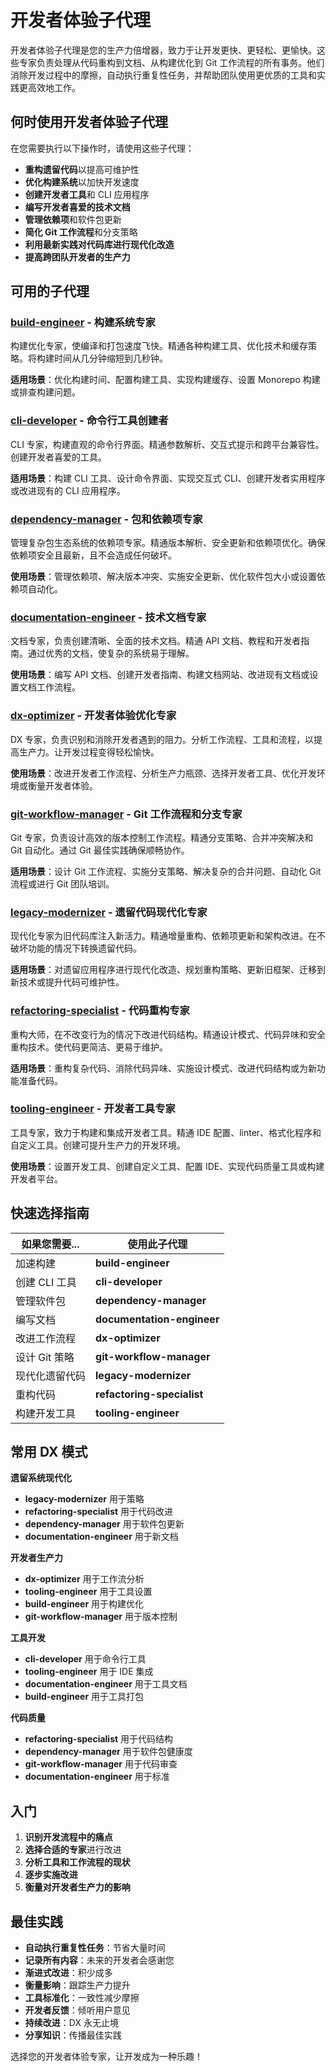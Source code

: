 # 开发者体验子代理

开发者体验子代理是您的生产力倍增器，致力于让开发更快、更轻松、更愉快。这些专家负责处理从代码重构到文档、从构建优化到 Git 工作流程的所有事务。他们消除开发过程中的摩擦，自动执行重复性任务，并帮助团队使用更优质的工具和实践更高效地工作。

## 何时使用开发者体验子代理

在您需要执行以下操作时，请使用这些子代理：
- **重构遗留代码**以提高可维护性
- **优化构建系统**以加快开发速度
- **创建开发者工具**和 CLI 应用程序
- **编写开发者喜爱的技术文档**
- **管理依赖项**和软件包更新
- **简化 Git 工作流程**和分支策略
- **利用最新实践对代码库进行现代化改造**
- **提高跨团队开发者的生产力**

## 可用的子代理

### [**build-engineer**](build-engineer.md) - 构建系统专家
构建优化专家，使编译和打包速度飞快。精通各种构建工具、优化技术和缓存策略。将构建时间从几分钟缩短到几秒钟。

**适用场景**：优化构建时间、配置构建工具、实现构建缓存、设置 Monorepo 构建或排查构建问题。

### [**cli-developer**](cli-developer.md) - 命令行工具创建者
CLI 专家，构建直观的命令行界面。精通参数解析、交互式提示和跨平台兼容性。创建开发者喜爱的工具。

**适用场景**：构建 CLI 工具、设计命令界面、实现交互式 CLI、创建开发者实用程序或改进现有的 CLI 应用程序。

### [**dependency-manager**](dependency-manager.md) - 包和依赖项专家
管理复杂包生态系统的依赖项专家。精通版本解析、安全更新和依赖项优化。确保依赖项安全且最新，且不会造成任何破坏。

**使用场景**：管理依赖项、解决版本冲突、实施安全更新、优化软件包大小或设置依赖项自动化。

### [**documentation-engineer**](documentation-engineer.md) - 技术文档专家
文档专家，负责创建清晰、全面的技术文档。精通 API 文档、教程和开发者指南。通过优秀的文档，使复杂的系统易于理解。

**使用场景**：编写 API 文档、创建开发者指南、构建文档网站、改进现有文档或设置文档工作流程。

### [**dx-optimizer**](dx-optimizer.md) - 开发者体验优化专家
DX 专家，负责识别和消除开发者遇到的阻力。分析工作流程、工具和流程，以提高生产力。让开发过程变得轻松愉快。

**使用场景**：改进开发者工作流程、分析生产力瓶颈、选择开发者工具、优化开发环境或衡量开发者体验。

### [**git-workflow-manager**](git-workflow-manager.md) - Git 工作流程和分支专家
Git 专家，负责设计高效的版本控制工作流程。精通分支策略、合并冲突解决和 Git 自动化。通过 Git 最佳实践确保顺畅协作。

**适用场景**：设计 Git 工作流程、实施分支策略、解决复杂的合并问题、自动化 Git 流程或进行 Git 团队培训。

### [**legacy-modernizer**](legacy-modernizer.md) - 遗留代码现代化专家
现代化专家为旧代码库注入新活力。精通增量重构、依赖项更新和架构改进。在不破坏功能的情况下转换遗留代码。

**适用场景**：对遗留应用程序进行现代化改造、规划重构策略、更新旧框架、迁移到新技术或提升代码可维护性。

### [**refactoring-specialist**](refactoring-specialist.md) - 代码重构专家
重构大师，在不改变行为的情况下改进代码结构。精通设计模式、代码异味和安全重构技术。使代码更简洁、更易于维护。

**适用场景**：重构复杂代码、消除代码异味、实施设计模式、改进代码结构或为新功能准备代码。

### [**tooling-engineer**](tooling-engineer.md) - 开发者工具专家
工具专家，致力于构建和集成开发者工具。精通 IDE 配置、linter、格式化程序和自定义工具。创建可提升生产力的开发环境。

**使用场景**：设置开发工具、创建自定义工具、配置 IDE、实现代码质量工具或构建开发者平台。

## 快速选择指南

| 如果您需要... | 使用此子代理 |
|-------------------|-------------------|
| 加速构建 | **build-engineer** |
| 创建 CLI 工具 | **cli-developer** |
| 管理软件包 | **dependency-manager** |
| 编写文档 | **documentation-engineer** |
| 改进工作流程 | **dx-optimizer** |
| 设计 Git 策略 | **git-workflow-manager** |
| 现代化遗留代码 | **legacy-modernizer** |
| 重构代码 | **refactoring-specialist** |
| 构建开发工具 | **tooling-engineer** |

## 常用 DX 模式

**遗留系统现代化**
- **legacy-modernizer** 用于策略
- **refactoring-specialist** 用于代码改进
- **dependency-manager** 用于软件包更新
- **documentation-engineer** 用于新文档

**开发者生产力**
- **dx-optimizer** 用于工作流分析
- **tooling-engineer** 用于工具设置
- **build-engineer** 用于构建优化
- **git-workflow-manager** 用于版本控制

**工具开发**
- **cli-developer** 用于命令行工具
- **tooling-engineer** 用于 IDE 集成
- **documentation-engineer** 用于工具文档
- **build-engineer** 用于工具打包

**代码质量**
- **refactoring-specialist** 用于代码结构
- **dependency-manager** 用于软件包健康度
- **git-workflow-manager** 用于代码审查
- **documentation-engineer** 用于标准

## 入门

1. **识别开发流程中的痛点**
2. **选择合适的专家**进行改进
3. **分析工具和工作流程的现状**
4. **逐步实施改进**
5. **衡量对开发者生产力的影响**

## 最佳实践

- **自动执行重复性任务**：节省大量时间
- **记录所有内容**：未来的开发者会感谢您
- **渐进式改进**：积少成多
- **衡量影响**：跟踪生产力提升
- **工具标准化**：一致性减少摩擦
- **开发者反馈**：倾听用户意见
- **持续改进**：DX 永无止境
- **分享知识**：传播最佳实践

选择您的开发者体验专家，让开发成为一种乐趣！